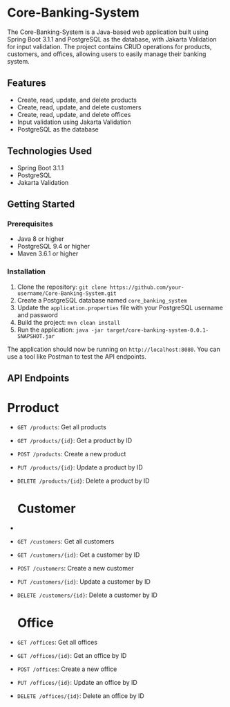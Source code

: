 # Core-Banking-System

The Core-Banking-System is a Java-based web application built using Spring Boot 3.1.1 and PostgreSQL as the database, with Jakarta Validation for input validation. The project contains CRUD operations for products, customers, and offices, allowing users to easily manage their banking system.

## Features
- Create, read, update, and delete products
- Create, read, update, and delete customers
- Create, read, update, and delete offices
- Input validation using Jakarta Validation
- PostgreSQL as the database

## Technologies Used
- Spring Boot 3.1.1
- PostgreSQL
- Jakarta Validation

## Getting Started

### Prerequisites
- Java 8 or higher
- PostgreSQL 9.4 or higher
- Maven 3.6.1 or higher

### Installation
1. Clone the repository: `git clone https://github.com/your-username/Core-Banking-System.git`
2. Create a PostgreSQL database named `core_banking_system`
3. Update the `application.properties` file with your PostgreSQL username and password
4. Build the project: `mvn clean install`
5. Run the application: `java -jar target/core-banking-system-0.0.1-SNAPSHOT.jar`

The application should now be running on `http://localhost:8080`. You can use a tool like Postman to test the API endpoints.

## API Endpoints
  # Prroduct
- `GET /products`: Get all products
- `GET /products/{id}`: Get a product by ID
- `POST /products`: Create a new product
- `PUT /products/{id}`: Update a product by ID
- `DELETE /products/{id}`: Delete a product by ID

  # Customer
- 
- `GET /customers`: Get all customers
- `GET /customers/{id}`: Get a customer by ID
- `POST /customers`: Create a new customer
- `PUT /customers/{id}`: Update a customer by ID
- `DELETE /customers/{id}`: Delete a customer by ID

  # Office
  
- `GET /offices`: Get all offices
- `GET /offices/{id}`: Get an office by ID
- `POST /offices`: Create a new office
- `PUT /offices/{id}`: Update an office by ID
- `DELETE /offices/{id}`: Delete an office by ID


